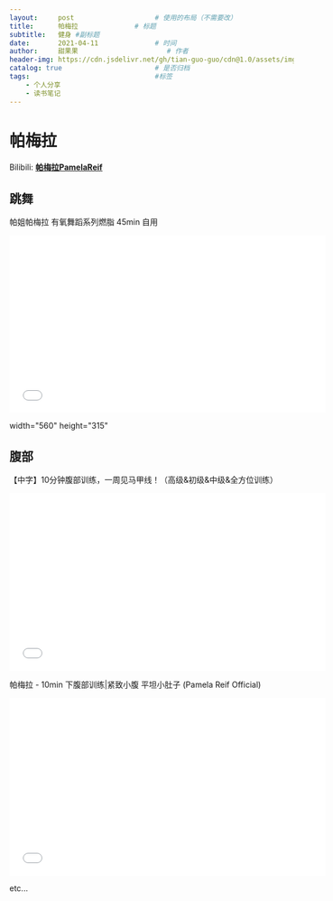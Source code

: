 ```yaml
---
layout:     post                    # 使用的布局（不需要改）
title:      帕梅拉              # 标题 
subtitle:   健身 #副标题
date:       2021-04-11              # 时间
author:     甜果果                      # 作者
header-img: https://cdn.jsdelivr.net/gh/tian-guo-guo/cdn@1.0/assets/img/post-bg-swift2.jpg    #这篇文章标题背景图片
catalog: true                       # 是否归档
tags:                               #标签   
    - 个人分享
    - 读书笔记
---
```


# 帕梅拉

Bilibili: **[帕梅拉PamelaReif](https://space.bilibili.com/604003146)**

## 跳舞

帕姐帕梅拉 有氧舞蹈系列燃脂 45min 自用

<iframe  width="560" height="315" src="//player.bilibili.com/player.html?aid=626079715&bvid=BV1gt4y197jF&cid=202302813&page=1" scrolling="no" border="0" frameborder="no" framespacing="0" allowfullscreen="true"> </iframe>



 width="560" height="315"

## 腹部

【中字】10分钟腹部训练，一周见马甲线！（高级&初级&中级&全方位训练）

<iframe  width="560" height="315" src="//player.bilibili.com/player.html?aid=78492244&bvid=BV1jJ411v7Tf&cid=134299684&page=1" scrolling="no" border="0" frameborder="no" framespacing="0" allowfullscreen="true"> </iframe>

帕梅拉 - 10min 下腹部训练|紧致小腹 平坦小肚子 (Pamela Reif Official)

<iframe width="560" height="315" src="//player.bilibili.com/player.html?aid=628231081&bvid=BV1rt4y1k7Wq&cid=267139339&page=1" scrolling="no" border="0" frameborder="no" framespacing="0" allowfullscreen="true"> </iframe>

etc...